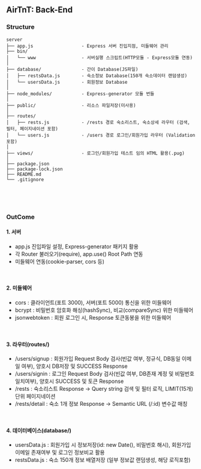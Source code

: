 ## AirTnT: Back-End
### Structure
```
server
├── app.js                  - Express 서버 진입지점, 미들웨어 관리 
├── bin/   
│   └── www                 - 서버실행 스크립트(HTTP모듈 - Express모듈 연동)
│
├── database/               - 간이 Database(JS파일)
│   ├── restsData.js        - 숙소정보 Database(150개 숙소데이터 랜덤생성)
│   └── usersData.js        - 회원정보 Database
│
├── node_modules/           - Express-generator 모듈 번들
│
├── public/                 - 리소스 파일저장(미사용)               
│
├── routes/              
│   ├── rests.js            - /rests 경로 숙소리스트, 숙소상세 라우터 (검색, 필터, 페이지네이션 포함)
│   └── users.js            - /users 경로 로그인/회원가입 라우터 (Validation 포함)
│
├── views/                  - 로그인/회원가입 테스트 임의 HTML 활용(.pug)
│
├── package.json
├── package-lock.json
├── README.md
└── .gitignore



```
<br />

### OutCome
#### 1. 서버
- app.js 진입파일 설정, Express-generator 패키지 활용
- 각 Router 불러오기(require), app.use() Root Path 연동
- 미들웨어 연동(cookie-parser, cors 등)
<br />

#### 2. 미들웨어 
- cors : 클라이언트(포트 3000), 서버(포트 5000) 통신을 위한 미들웨어
- bcrypt : 비밀번호 암호화 해싱(hashSync), 비교(compareSync) 위한 미들웨어
- jsonwebtoken : 회원 로그인 시, Response 토큰동봉을 위한 미들웨어
<br />

#### 3. 라우터(routes/)
- /users/signup : 회원가입 Request Body 검사(빈값 여부, 정규식, DB동일 이메일 여부), 양호시 DB저장 및 SUCCESS Response
- /users/signin : 로그인 Request Body 검사(빈값 여부, DB존재 계정 및 비밀번호 일치여부), 양호시 SUCCESS 및 토큰 Response
- /rests : 숙소리스트 Response -> Query string 검색 및 필터 로직, LIMIT(15개) 단위 페이지네이션
- /rests/detail : 숙소 1개 정보 Response -> Semantic URL (/:id) 변수값 매칭
<br />

#### 4. 데이터베이스(database/)
- usersData.js : 회원가입 시 정보저장(id: new Date(), 비밀번호 해시), 회원가입 이메일 존재여부 및 로그인 정보비교 활용
- restsData.js : 숙소 150개 정보 배열저장 (일부 정보값 랜덤생성, 해당 로직포함)
